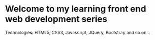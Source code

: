 # Welcome to my learning front end web development series

Technologies: HTML5, CSS3, Javascript, JQuery, Bootstrap and so on...
